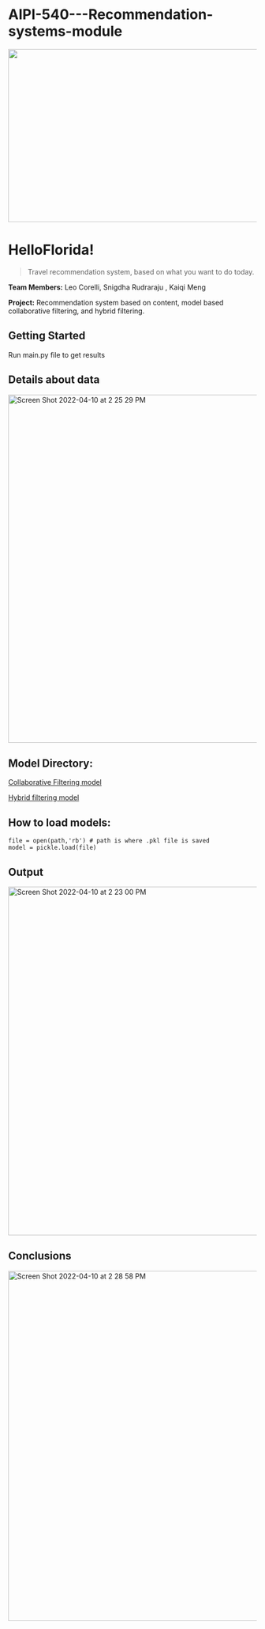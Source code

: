 # AIPI-540---Recommendation-systems-module


<img src="https://uconn-today-universityofconn.netdna-ssl.com/wp-content/uploads/2018/09/GettyImages-660559557-fastfoodkids-1024x683.jpg" width="600" height="350">

# HelloFlorida! <br/>
>Travel recommendation system, based on what you want to do today.


**Team Members:** Leo Corelli, Snigdha Rudraraju , Kaiqi Meng

**Project:** Recommendation system based on content, model based collaborative filtering, and hybrid filtering.

## Getting Started

Run main.py file to get results

## Details about data 

<img width="704" alt="Screen Shot 2022-04-10 at 2 25 29 PM" src="https://user-images.githubusercontent.com/87940609/162634010-4c51e908-0736-4b5d-bff5-61b0feae43c7.png">

## Model Directory:
[Collaborative Filtering model](https://drive.google.com/file/d/1-1Lb5mmbYT_7bWmaKDBAQTaF71WH9SJH/view?usp=sharing)

[Hybrid filtering model](https://drive.google.com/file/d/1h34xf-xV--YpuyHohn2qZvxM0vg5wDiL/view?usp=sharing)

## How to load models:
```
file = open(path,'rb') # path is where .pkl file is saved
model = pickle.load(file) 
```


## Output

<img width="705" alt="Screen Shot 2022-04-10 at 2 23 00 PM" src="https://user-images.githubusercontent.com/87940609/162633978-1b6cfcf6-b8b8-447e-93f0-fd0a76fc268e.png">

## Conclusions

<img width="708" alt="Screen Shot 2022-04-10 at 2 28 58 PM" src="https://user-images.githubusercontent.com/87940609/162634155-65a52bb0-1962-46da-aeed-c506132122bb.png">

